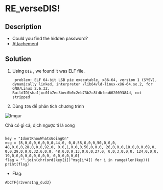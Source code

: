 # RE_verseDIS!

## Description

* Could you find the hidden password?
* [Attachement](https://mega.nz/#!XOwVmCSC!ut_5r6b32j2kD6EvlvsvJhmm58pbswusUXF08yI93Zo)

## Solution

1. Using `DIE` , we found it was ELF file.


        problem: ELF 64-bit LSB pie executable, x86-64, version 1 (SYSV), dynamically linked, interpreter /lib64/ld-linux-x86-64.so.2, for GNU/Linux 2.6.32, BuildID[sha1]=c01b7ec3bec0b0c2eb73b2c8fdbfea602009384d, not stripped
    

2. Dùng `IDA` để phân tích chương trình

![Imgur](https://i.imgur.com/h8Hoh4C.png)

Chả có gì cả, dịch ngược tí là xong 

```

key = "IdontKnowWhatsGoingOn"
msg = [8,0,0,0,6,0,0,0,44,0, 0,0,58,0,0,0,50,0,0,0, 48,0,0,0,28,0,0,0,92,0, 0,0,1,0,0,0,50,0,0,0, 26,0,0,0,18,0,0,0,69,0, 0,0,29,0,0,0,32,0,0,0, 48,0,0,0,13,0,0,0,27,0, 0,0,3,0,0,0, 124,0,0,0, 19,0,0,0,0,0,0,0,0,0, 0,0,0,0,0,0]
flag = "".join(chr(ord(key[i])^msg[i*4]) for i in range(len(key)))
print(flag)

```

* Flag:

```
AbCTF{r3vers1ng_dud3}
```